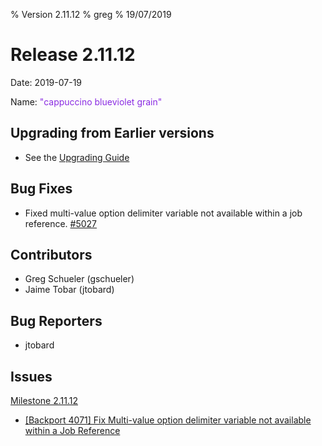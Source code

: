 % Version 2.11.12
% greg
% 19/07/2019

Release 2.11.12
===========

Date: 2019-07-19

Name: <span style="color: blueviolet"><span class="glyphicon grain"></span> "cappuccino blueviolet grain"</span>

## Upgrading from Earlier versions

* See the [Upgrading Guide](http://rundeck.org/docs/upgrading/index.html)

## Bug Fixes

* Fixed multi-value option delimiter variable not available within a job reference. [#5027](https://github.com/rundeck/rundeck/pull/5027)

## Contributors

* Greg Schueler (gschueler)
* Jaime Tobar (jtobard)

## Bug Reporters

* jtobard

## Issues

[Milestone 2.11.12](https://github.com/rundeck/rundeck/milestone/112)

* [\[Backport 4071\] Fix Multi-value option delimiter variable not available within a Job Reference](https://github.com/rundeck/rundeck/pull/5027)
